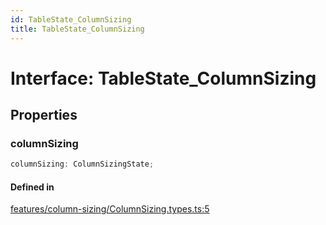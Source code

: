 ```yaml
---
id: TableState_ColumnSizing
title: TableState_ColumnSizing
---
```


# Interface: TableState\_ColumnSizing

## Properties

### columnSizing

```ts
columnSizing: ColumnSizingState;
```

#### Defined in

[features/column-sizing/ColumnSizing.types.ts:5](https://github.com/TanStack/table/blob/main/packages/table-core/src/features/column-sizing/ColumnSizing.types.ts#L5)
